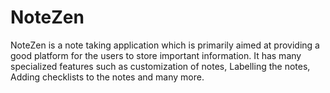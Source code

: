 # NoteZen
NoteZen is a note taking application which is primarily aimed at providing a good platform for the users to store important information. It has many specialized features such as customization of notes, Labelling the notes, Adding checklists to the notes and many more.
